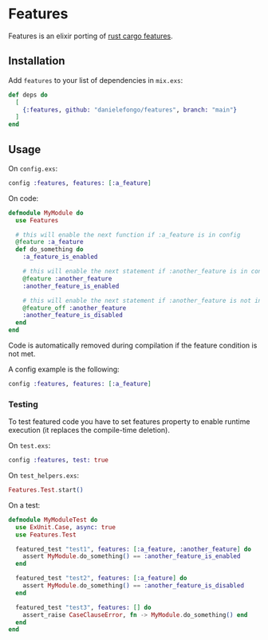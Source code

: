 # Features

Features is an elixir porting of [rust cargo features](https://doc.rust-lang.org/cargo/reference/features.html).

## Installation

Add `features` to your list of dependencies in `mix.exs`:

```elixir
def deps do
  [
    {:features, github: "danielefongo/features", branch: "main"}
  ]
end
```

## Usage

On `config.exs`:

```elixir
config :features, features: [:a_feature]
```

On code:

```elixir
defmodule MyModule do
  use Features

  # this will enable the next function if :a_feature is in config
  @feature :a_feature
  def do_something do
    :a_feature_is_enabled

    # this will enable the next statement if :another_feature is in config
    @feature :another_feature
    :another_feature_is_enabled

    # this will enable the next statement if :another_feature is not in config
    @feature_off :another_feature
    :another_feature_is_disabled
  end
end
```

Code is automatically removed during compilation if the feature condition is not met.

A config example is the following:

```elixir
config :features, features: [:a_feature]
```
### Testing

To test featured code you have to set features property to enable runtime execution (it replaces the compile-time deletion).

On `test.exs`:
```elixir
config :features, test: true
```

On `test_helpers.exs`:

```elixir
Features.Test.start()
```

On a test:

```elixir
defmodule MyModuleTest do
  use ExUnit.Case, async: true
  use Features.Test

  featured_test "test1", features: [:a_feature, :another_feature] do
    assert MyModule.do_something() == :another_feature_is_enabled
  end

  featured_test "test2", features: [:a_feature] do
    assert MyModule.do_something() == :another_feature_is_disabled
  end

  featured_test "test3", features: [] do
    assert_raise CaseClauseError, fn -> MyModule.do_something() end
  end
end
```
